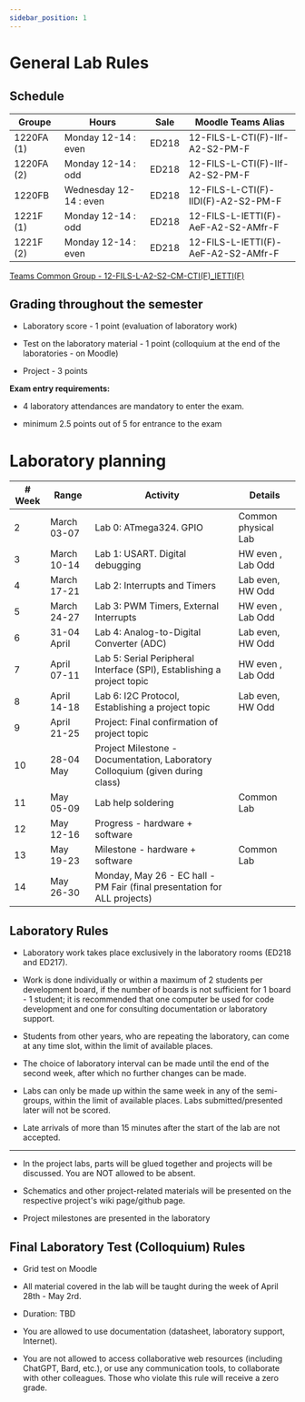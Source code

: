 ```yaml
---
sidebar_position: 1
---
```


# General Lab Rules


## Schedule

| Groupe | Hours | Sale | Moodle Teams Alias |
| ------ | ------- | ----- |------------------ | 
| 1220FA (1) | Monday 12-14 : even | ED218 | 12-FILS-L-CTI(F)-IIf-A2-S2-PM-F |
| 1220FA (2) | Monday 12-14 : odd | ED218 | 12-FILS-L-CTI(F)-IIf-A2-S2-PM-F |
| 1220FB  | Wednesday 12-14 : even | ED218 | 12-FILS-L-CTI(F)-IIDI(F)-A2-S2-PM-F |
| 1221F (1) | Monday 12-14 : odd | ED218 | 12-FILS-L-IETTI(F)-AeF-A2-S2-AMfr-F |
| 1221F (2) | Monday 12-14 : even | ED218 | 12-FILS-L-IETTI(F)-AeF-A2-S2-AMfr-F |

[Teams Common Group - 12-FILS-L-A2-S2-CM-CTI(F)_IETTI(F)](https://teams.microsoft.com/l/channel/19%3Ae4hGjDKs-EhSr2a__dGX3WWqS0UPuyWZWOQZMaOs38U1%40thread.tacv2/General?groupId=81361826-0003-4f22-9b86-6a341a893f92&tenantId=2d8cc8ba-8dda-4334-9e5c-fac2092e9bac)



## Grading throughout the semester

*   Laboratory score - 1 point (evaluation of laboratory work)
    
*   Test on the laboratory material - 1 point (colloquium at the end of the laboratories - on Moodle)
    
*   Project - 3 points
  
**Exam entry requirements:**

*   4 laboratory attendances are mandatory to enter the exam.
    
*   minimum 2.5 points out of 5 for entrance to the exam
    

# Laboratory planning

| \# Week | Range | Activity | Details |
| --- | --- | --- | ---| 
| 2   | March 03-07 | Lab 0: ATmega324. GPIO | Common physical Lab | 
| 3   | March 10-14 | Lab 1: USART. Digital debugging | HW even , Lab Odd |
| 4   | March 17-21 | Lab 2: Interrupts and Timers | Lab even, HW Odd |
| 5   | March 24-27 | Lab 3: PWM Timers, External Interrupts | HW even , Lab Odd |
| 6   | 31-04 April| Lab 4: Analog-to-Digital Converter (ADC) | Lab even, HW Odd |
| 7   | April 07-11 | Lab 5: Serial Peripheral Interface (SPI), Establishing a project topic | HW even , Lab Odd |
| 8   | April 14-18 | Lab 6: I2C Protocol, Establishing a project topic | Lab even, HW Odd |
| 9   | April 21-25 | Project: Final confirmation of project topic |
| 10  | 28-04 May | Project Milestone - Documentation, Laboratory Colloquium (given during class) |
| 11  | May 05-09 | Lab help soldering | Common Lab | 
| 12  | May 12-16 | Progress - hardware + software |
| 13  | May 19-23 | Milestone - hardware + software | Common Lab | 
| 14  | May 26-30 | Monday, May 26 - EC hall - PM Fair (final presentation for ALL projects) |



## Laboratory Rules

*   Laboratory work takes place exclusively in the laboratory rooms (ED218 and ED217).
    
*   Work is done individually or within a maximum of 2 students per development board, if the number of boards is not sufficient for 1 board - 1 student; it is recommended that one computer be used for code development and one for consulting documentation or laboratory support.
    
*   Students from other years, who are repeating the laboratory, can come at any time slot, within the limit of available places.
    
*   The choice of laboratory interval can be made until the end of the second week, after which no further changes can be made.
    
*   Labs can only be made up within the same week in any of the semi-groups, within the limit of available places. Labs submitted/presented later will not be scored.
    
*   Late arrivals of more than 15 minutes after the start of the lab are not accepted.

----

*   In the project labs, parts will be glued together and projects will be discussed. You are NOT allowed to be absent.
    
*   Schematics and other project-related materials will be presented on the respective project's wiki page/github page.
    
*   Project milestones are presented in the laboratory
  


## Final Laboratory Test (Colloquium) Rules

*   Grid test on Moodle
    
*   All material covered in the lab will be taught during the week of April 28th - May 2rd.
    
*   Duration: TBD
    
*   You are allowed to use documentation (datasheet, laboratory support, Internet).
    
*   You are not allowed to access collaborative web resources (including ChatGPT, Bard, etc.), or use any communication tools, to collaborate with other colleagues. Those who violate this rule will receive a zero grade.
